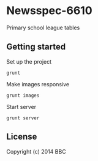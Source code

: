# Newsspec-6610

Primary school league tables

## Getting started

Set up the project

```
grunt
```

Make images responsive

```
grunt images
```

Start server

```
grunt server
```

## License
Copyright (c) 2014 BBC